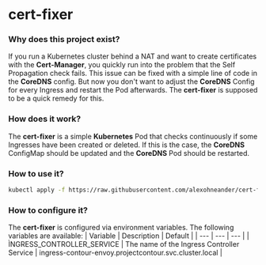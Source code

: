 # cert-fixer

### Why does this project exist?
If you run a Kubernetes cluster behind a NAT and want to create certificates with the **Cert-Manager**, you quickly run into the problem that the Self Propagation check fails. This issue can be fixed with a simple line of code in the **CoreDNS** config. But now you don't want to adjust the **CoreDNS** Config for every Ingress and restart the Pod afterwards. The **cert-fixer** is supposed to be a quick remedy for this.

### How does it work?
The **cert-fixer** is a simple **Kubernetes** Pod that checks continuously if some Ingresses have been created or deleted. If this is the case, the **CoreDNS** ConfigMap should be updated and the **CoreDNS** Pod should be restarted.

### How to use it?
```bash
kubectl apply -f https://raw.githubusercontent.com/alexohneander/cert-fixer/main/deployment/deployment.yaml
```

### How to configure it?
The **cert-fixer** is configured via environment variables. The following variables are available:
| Variable | Description | Default |
| --- | --- | --- |
| ÌNGRESS_CONTROLLER_SERVICE | The name of the Ingress Controller Service | ingress-contour-envoy.projectcontour.svc.cluster.local |


